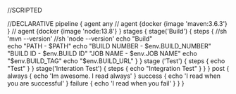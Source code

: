 //SCRIPTED

//DECLARATIVE
pipeline {
    agent any
    // agent {docker {image 'maven:3.6.3'} }
    // agent {docker {image 'node:13.8'} }
    stages {
        stage('Build') {
            steps {
                //sh 'mvn --version'
                //sh 'node --version'
                echo "Build"  
                echo "PATH -  $PATH"
                echo "BUILD NUMBER - $env.BUILD_NUMBER"
                "BUILD ID - $env.BUILD ID"
                "JOB NAME - $env.JOB NAME"
                echo "$env.BUILD_TAG"
                echo "$env.BUILD_URL"
            }
        }
        stage ('Test') {
            steps {
                echo "Test"
            }
        }
        stage('Interation Test') {
            steps {
                echo "Integration Test"
            }
        }
    }
post {
        always {
            echo 'Im awesome. I read always'
        }
        success {
            echo 'I read when you are successful'
        }
        failure {
           echo 'I read when you fail'
        }
    }
}
